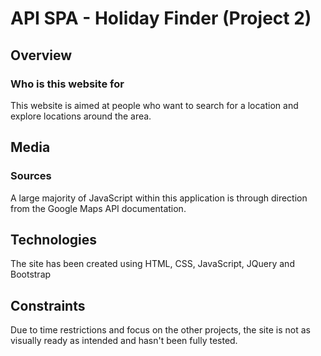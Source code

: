 # API SPA - Holiday Finder (Project 2)

## Overview

### Who is this website for

This website is aimed at people who want to search for a location and explore locations around the area. 

## Media

### Sources

A large majority of JavaScript within this application is through direction from the Google Maps API documentation.


## Technologies

The site has been created using HTML, CSS, JavaScript, JQuery and Bootstrap

## Constraints

Due to time restrictions and focus on the other projects, 
the site is not as visually ready as intended and hasn't been fully tested. 

